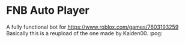 # FNB Auto Player
A fully functional bot for https://www.roblox.com/games/7603193259
Basically this is a reupload of the one made by Kaiden00.
:pog:
